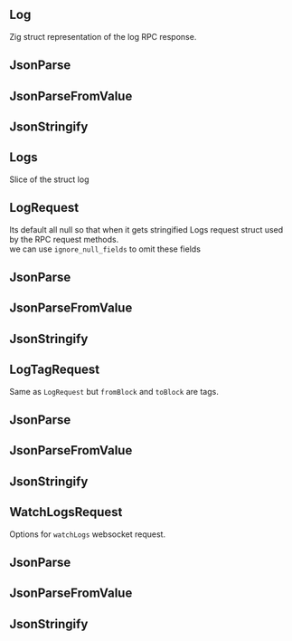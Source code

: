## Log
Zig struct representation of the log RPC response.

## JsonParse

## JsonParseFromValue

## JsonStringify

## Logs
Slice of the struct log

## LogRequest
Its default all null so that when it gets stringified
Logs request struct used by the RPC request methods.\
we can use `ignore_null_fields` to omit these fields

## JsonParse

## JsonParseFromValue

## JsonStringify

## LogTagRequest
Same as `LogRequest` but `fromBlock` and
`toBlock` are tags.

## JsonParse

## JsonParseFromValue

## JsonStringify

## WatchLogsRequest
Options for `watchLogs` websocket request.

## JsonParse

## JsonParseFromValue

## JsonStringify

